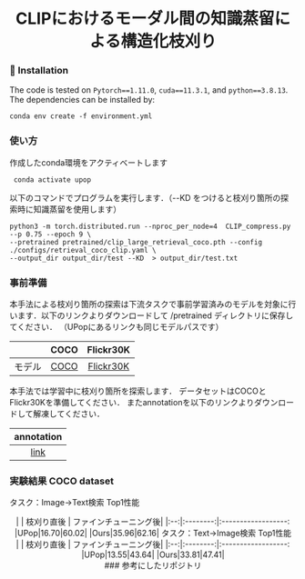 <div align="center">
<h1>CLIPにおけるモーダル間の知識蒸留による構造化枝刈り</h1>
</div>


### 🏃 Installation
The code is tested on `Pytorch==1.11.0`, `cuda==11.3.1`, and `python==3.8.13`. The dependencies can be installed by:
```
conda env create -f environment.yml
```

### 使い方
作成したconda環境をアクティベートします
```
 conda activate upop
```
以下のコマンドでプログラムを実行します．（--KD をつけると枝刈り箇所の探索時に知識蒸留を使用します）
```
python3 -m torch.distributed.run --nproc_per_node=4  CLIP_compress.py --p 0.75 --epoch 9 \
--pretrained pretrained/clip_large_retrieval_coco.pth --config ./configs/retrieval_coco_clip.yaml \
--output_dir output_dir/test --KD  > output_dir/test.txt
```

### 事前準備
本手法による枝刈り箇所の探索は下流タスクで事前学習済みのモデルを対象に行います．以下のリンクよりダウンロードして /pretrained ディレクトリに保存してください．
（UPopにあるリンクも同じモデルパスです）

<div align="center">

|         |    COCO    |  Flickr30K  |
|:-------:|:----------:|:-----------:|
| モデル  | [COCO](https://drive.usercontent.google.com/download?id=10p1oPdiMUqo0MfPul5hCb_h9mCaNCh6q&export=download&authuser=0) | [Flickr30K](https://drive.usercontent.google.com/download?id=1-MZP6xQRnmLZr1_pqUK4TvOA8Ic7XCoI&export=download&authuser=0) |

</div>

本手法では学習中に枝刈り箇所を探索します．
データセットはCOCOとFlickr30Kを準備してください．
またannotationを以下のリンクよりダウンロードして解凍してください．


<div align="center">

| annotation    
|:----------:
| [link](https://drive.usercontent.google.com/download?id=19Vk07K3DbQYa68DipJ4dFNcF0_Br7cmD&export=download&authuser=0) |

</div>

### 実験結果 COCO dataset
タスク：Image→Text検索 Top1性能
<div align="center">
|    | 枝刈り直後 | ファインチューニング後|
|:--:|:--------:|:------------------:
|UPop|16.70|60.02|
|Ours|35.96|62.16|
タスク：Text→Image検索 Top1性能
<div align="center">
|    | 枝刈り直後 | ファインチューニング後|
|:--:|:--------:|:------------------:
|UPop|13.55|43.64|
|Ours|33.81|47.41|

</div>
### 参考にしたリポジトリ

